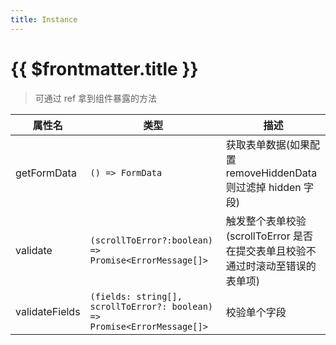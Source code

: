 ```yaml
---
title: Instance
---
```


# {{ $frontmatter.title }}

> 可通过 ref 拿到组件暴露的方法

| 属性名         | 类型                                                                     | 描述                                                                           |
| -------------- | ------------------------------------------------------------------------ | ------------------------------------------------------------------------------ |
| getFormData    | `() => FormData`                                                         | 获取表单数据(如果配置 removeHiddenData 则过滤掉 hidden 字段)                   |
| validate       | `(scrollToError?:boolean) => Promise<ErrorMessage[]>`                    | 触发整个表单校验(scrollToError 是否在提交表单且校验不通过时滚动至错误的表单项) |
| validateFields | `(fields: string[], scrollToError?: boolean) => Promise<ErrorMessage[]>` | 校验单个字段                                                                   |
